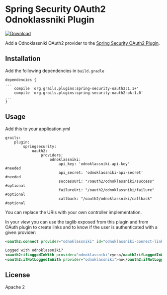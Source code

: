 Spring Security OAuth2 Odnoklassniki Plugin
======================================
[ ![Download](https://api.bintray.com/packages/purpleraven/plugins/spring-security-oauth2-ok/images/download.svg) ](https://bintray.com/purpleraven/plugins/spring-security-oauth2-ok/_latestVersion)

Add a Odnoklassniki OAuth2 provider to the [Spring Security OAuth2 Plugin](https://github.com/MatrixCrawler/grails-spring-security-oauth2).

Installation
------------
Add the following dependencies in `build.gradle`
```
dependencies {
...
    compile 'org.grails.plugins:spring-security-oauth2:1.1+'
    compile 'org.grails.plugins:spring-security-oauth2-ok:1.0'
...
}
```

Usage
-----
Add this to your application.yml
```
grails:
    plugin:
        springsecurity:
            oauth2:
                providers:
                    odnoklassniki:
                        api_key: 'odnoklassniki-api-key'               #needed
                        api_secret: 'odnoklassniki-api-secret'         #needed
                        successUri: "/oauth2/odnoklassniki/success"    #optional
                        failureUri: "/oauth2/odnoklassniki/failure"    #optional
                        callback: "/oauth2/odnoklassniki/callback"     #optional
```
You can replace the URIs with your own controller implementation.

In your view you can use the taglib exposed from this plugin and from OAuth plugin to create links and to know if the user is authenticated with a given provider:
```xml
<oauth2:connect provider="odnoklassniki" id="odnoklassniki-connect-link">odnoklassniki</oauth2:connect>

Logged with odnoklassniki?
<oauth2:ifLoggedInWith provider="odnoklassniki">yes</oauth2:ifLoggedInWith>
<oauth2:ifNotLoggedInWith provider="odnoklassniki">no</oauth2:ifNotLoggedInWith>
```
License
-------
Apache 2